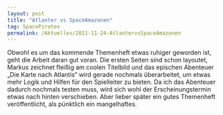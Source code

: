```yaml
---
layout: post
title: "Atlanter vs SpaceAmazonen"
tag: SpacePirates
permalink: /Aktuelles/2011-11-24-AtlantervsSpaceAmazonen
---
```



Obwohl es um das kommende Themenheft etwas ruhiger geworden ist, geht die Arbeit daran gut voran. Die ersten Seiten sind schon layoutet, Markus zeichnet fleißig am coolen Titelbild und das epischen Abenteuer &bdquo;Die Karte nach Atlantis&ldquo; wird gerade nochmals überarbeitet, um etwas mehr Logik und Hilfen für den Spielleiter zu bieten. Da ich das Abenteuer dadurch nochmals testen muss, wird sich wohl der Erscheinungstermin etwas nach hinten verschieben. Aber lieber später ein gutes Themenheft veröffentlicht, als pünktlich ein mangelhaftes.
